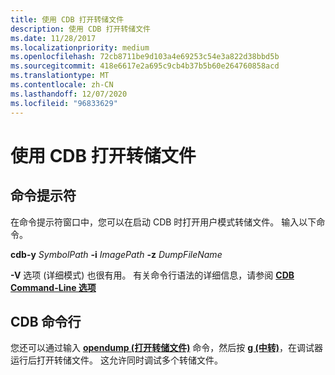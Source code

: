 ```yaml
---
title: 使用 CDB 打开转储文件
description: 使用 CDB 打开转储文件
ms.date: 11/28/2017
ms.localizationpriority: medium
ms.openlocfilehash: 72cb8711be9d103a4e69253c54e3a822d38bbd5b
ms.sourcegitcommit: 418e6617e2a695c9cb4b37b5b60e264760858acd
ms.translationtype: MT
ms.contentlocale: zh-CN
ms.lasthandoff: 12/07/2020
ms.locfileid: "96833629"
---
```

# <a name="opening-a-dump-file-using-cdb"></a>使用 CDB 打开转储文件


## <a name="span-idcommand_promptspanspan-idcommand_promptspanspan-idcommand_promptspancommand-prompt"></a><span id="Command_Prompt"></span><span id="command_prompt"></span><span id="COMMAND_PROMPT"></span>命令提示符


在命令提示符窗口中，您可以在启动 CDB 时打开用户模式转储文件。 输入以下命令。

**cdb-y** *SymbolPath* **-i** *ImagePath* **-z** *DumpFileName*

**-V** 选项 (详细模式) 也很有用。 有关命令行语法的详细信息，请参阅 [ **CDB Command-Line 选项**](cdb-command-line-options.md)

## <a name="span-idcdb_command_linespanspan-idcdb_command_linespanspan-idcdb_command_linespancdb-command-line"></a><span id="CDB_Command_Line"></span><span id="cdb_command_line"></span><span id="CDB_COMMAND_LINE"></span>CDB 命令行


您还可以通过输入 [**opendump (打开转储文件)**](-opendump--open-dump-file-.md) 命令，然后按 [**g (中转)**](g--go-.md)，在调试器运行后打开转储文件。 这允许同时调试多个转储文件。

 

 





